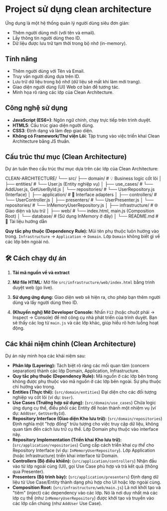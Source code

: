 ﻿# Project sử dụng clean architecture

Ứng dụng là một hệ thống quản lý người dùng siêu đơn giản:
*   Thêm người dùng mới (với tên và email).
*   Lấy thông tin người dùng theo ID.
*   Dữ liệu được lưu trữ tạm thời trong bộ nhớ (in-memory).

## Tính năng

*   Thêm người dùng với Tên và Email.
*   Truy vấn người dùng dựa trên ID.
*   Lưu trữ dữ liệu trong bộ nhớ (dữ liệu sẽ mất khi làm mới trang).
*   Giao diện người dùng (UI) Web cơ bản để tương tác.
*   Minh họa rõ ràng các lớp của Clean Architecture.

## Công nghệ sử dụng

*   **JavaScript (ES6+)**: Ngôn ngữ chính, chạy trực tiếp trên trình duyệt.
*   **HTML5**: Cấu trúc giao diện người dùng.
*   **CSS3**: Định dạng và làm đẹp giao diện.
*   **Không có Framework/Thư viện Lõi**: Tập trung vào việc triển khai Clean Architecture bằng JS thuần.

## Cấu trúc thư mục (Clean Architecture)

Dự án tuân theo cấu trúc thư mục dựa trên các lớp của Clean Architecture:

CLEAN-ARCHITECTURE/
└── src/
    ├── domain/                # 💡 Business logic cốt lõi
    │   ├── entities/          # └── User.js (Entity nghiệp vụ)
    │   ├── use_cases/         # └── AddUser.js, GetUserById.js
    │   └── repositories/      # └── UserRepository.js (Interface)
    │
    ├── application/           # 🔁 Interface adapters
    │   ├── controllers/       # └── UserController.js
    │   ├── presenters/        # └── UserPresenter.js
    │   └── repositories/      # └── InMemoryUserRepository.js
    │
    ├── infrastructure/        # 🌐 Giao diện và lưu trữ
    │   ├── web/               # └── index.html, main.js (Composition Root)
    │   └── database/          # (Sử dụng InMemory ở đây)
    │
    └── README.md              # 📘 Tài liệu hướng dẫn


**Quy tắc phụ thuộc (Dependency Rule):** Mũi tên phụ thuộc luôn hướng vào trong.
`Infrastructure` -> `Application` -> `Domain`. Lớp `Domain` không biết gì về các lớp bên ngoài nó.

## 🛠️ Cách chạy dự án

1.  **Tải mã nguồn về và extract**

2.  **Mở file HTML:**
    Mở file `src/infrastructure/web/index.html` bằng trình duyệt web (go live).

3.  **Sử dụng ứng dụng:**
    Giao diện web sẽ hiện ra, cho phép bạn thêm người dùng và lấy người dùng theo ID.

4.  **(Khuyến nghị) Mở Developer Console:**
    Nhấn `F12` (hoặc chuột phải -> Inspect -> Console) để mở công cụ nhà phát triển của trình duyệt. Bạn sẽ thấy các log từ `main.js` và các lớp khác, giúp hiểu rõ hơn luồng hoạt động.

## Các khái niệm chính (Clean Architecture)

Dự án này minh họa các khái niệm sau:

*   **Phân lớp (Layering):** Tách biệt rõ ràng các mối quan tâm (concern separation) thành các lớp Domain, Application, Infrastructure.
*   **Quy tắc phụ thuộc (Dependency Rule):** Mã nguồn ở các lớp bên trong không được phụ thuộc vào mã nguồn ở các lớp bên ngoài. Sự phụ thuộc chỉ hướng vào trong.
*   **Entities (Thực thể):** (`src/domain/entities`) Đại diện cho các đối tượng nghiệp vụ cốt lõi (ví dụ: `User`).
*   **Use Cases (Trường hợp sử dụng):** (`src/domain/use_cases`) Chứa logic ứng dụng cụ thể, điều phối các Entity để hoàn thành một nhiệm vụ (ví dụ: `AddUser`, `GetUserById`).
*   **Repository Interface (Giao diện Kho lưu trữ):** (`src/domain/repositories`) Định nghĩa một "hợp đồng" trừu tượng cho việc truy cập dữ liệu, không quan tâm đến cách lưu trữ cụ thể. Lớp Domain phụ thuộc vào interface này.
*   **Repository Implementation (Triển khai Kho lưu trữ):** (`src/application/repositories`) Cung cấp cách triển khai *cụ thể* cho Repository Interface (ví dụ: `InMemoryUserRepository`). Lớp Application (hoặc Infrastructure) triển khai interface từ Domain.
*   **Controllers (Bộ điều khiển):** (`src/application/controllers`) Nhận đầu vào từ lớp ngoài cùng (UI), gọi Use Case phù hợp và trả kết quả (thông qua Presenter).
*   **Presenters (Bộ trình bày):** (`src/application/presenters`) Định dạng dữ liệu từ Use Case/Entity thành dạng phù hợp cho UI hoặc lớp ngoài cùng.
*   **Composition Root:** (`src/infrastructure/web/main.js`) Là nơi khởi tạo và "tiêm" (inject) các dependency vào các lớp. Nó là nơi duy nhất mà các lớp cụ thể (như `InMemoryUserRepository`) được khởi tạo và truyền vào các lớp cần chúng (như `AddUser` Use Case).


